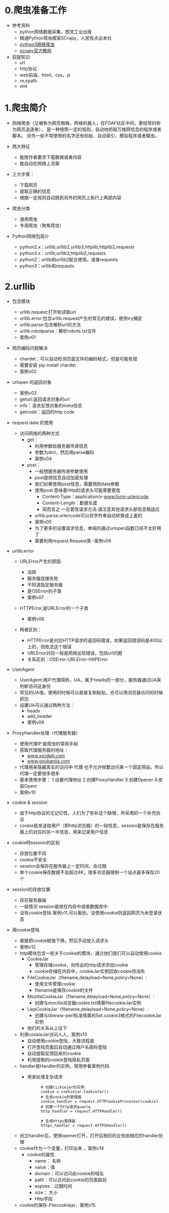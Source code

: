 # 0.爬虫准备工作
- 参考资料
    - python网络数据采集，图灵工业出版
    - 精通Python爬虫框架SCrapy，人民有点出本社
    - [python3网络爬虫](http://blog.csdn.net/c406495762/article/details/72858983)
    - [scrapy官方教程](http://scrapy-chs.readthedocs.io/zh_CN/0.24/intro/tutorial.html)
- 前提知识
    - url
    - http协议
    - web前端，html，css，js
    - re,xpath
    - xml
    
# 1.爬虫简介
- 网络爬虫（又被称为网页蜘蛛，网络机器人，在FOAF社区中间，更经常的称为网页追逐者），
是一种按照一定的规则，自动地抓取万维网信息的程序或者脚本。
另外一些不常使用的名字还有蚂蚁、自动索引、模拟程序或者蠕虫。
- 两大特征
    - 能按作者要求下载数据或者内容
    - 能自动在网络上流窜
- 三大步骤：
    - 下载网页
    - 提取正确的信息
    - 根据一定规则自动跳到另外的网页上执行上两部内容
    
- 爬虫分类
    - 通用爬虫
    - 专用爬虫（聚焦爬虫）
- Python网络包简介
    - python2.x：urllib,urllib2,urllib3,httplib,httplib2,requests
    - python3.x：urllib,urllib3,httplib2,requests
    - python2：urllib和urllib2配合使用，或者requests
    - python3：urllib和requests
    
# 2.urllib
- 包含模块
    - urllib.request:打开和读取url
    - urllib.error:包含urllib.request产生的常见的错误，使用try捕捉
    - urllib.parse:包含解析url的方法
    - urllib.robotparse：解析robots.txt文件
    - 案例v01
    
- 网页编码问题解决
    - chardet：可以自动检测页面文件的编码格式，但是可能有错
    - 需要安装 pip install chardet
    - 案例v02
- urlopen 的返回对象
    - 案例v03
    - geturl:返回请求对象的url
    - info：请求反馈对象的meta信息
    - getcode：返回的http code
- request.date 的使用
    - 访问网络的两种方式
        - get：
            - 利用参数给服务器传递信息
            - 参数为dict，然后用parse编码
            - 案例v04
        - post：
            - 一般想服务器传递参数使用
            - post是把信息自动加密处理
            - 我们如果使用post信息，需要用到data参数
            - 使用post·意味着Http的请求头可能需要更改
                - Content-Type：application/x-www.form-urlencode
                - Content-Length：数据长度
                - 简而言之·一旦更改请求方法·请注意其他请求头部信息相适应
            - urllib.parse.urlencode可以将字符串自动转换成上面的
            - 案例v05
            - 为了更多的设置请求信息，单纯的通过urlopen函数已经不太好用了  
            - 需要利用request.Request类
            -案例v06
            
- urllib.error
    - URLError产生的原因
        - 没网
        - 服务器连接失败
        - 不知道指定服务器
        - 是OSError的子类
        - 案例v07
    - HTTPError,是URLError的一个子类
        - 案例v08
        
    - 两者区别：
        - HTTPError是对应HTTP请求的返回码错误，如果返回错误码是400以上的，则依法这个错误
        - URLError对应一般是网络出现错误，包括url问题
        - 关系区别：OSError-URLError-HttPError
- UserAgent
    - UserAgent:用户代理简称，UA，属于heads的一部分，服务器通过UA来判断访问这身份
    - 常见的UA值，使用的时候可以直接复制粘贴，也可以用浏览器访问的时候抓包
    - 设置UA可以通过两种方法：
        - heads
        - add_header
        - 案例v09
        
- ProxyHandler处理（代理服务器）
    - 使用代理IP·是爬虫的常用手段
    - 获取代理服务器的地址：
        - www.xicidaili.com
        - www.goubanjia.com   
    - 代理用来隐藏真实的访问中·代理 也不允许频繁访问某一个固定网站，所以代理一定要很多很多
    - 基本使用步骤：
        1.设置代理地址
        2.创建ProxyHandler
        3.创建Opener
        4.安装Openr
    - 案例v10  
    
- cookie & session
    - 由于http协议的无记忆性，人们为了弥补这个缺憾，所采用的一个补充协议
    - cookie是发送给用户（即http浏览器）的一段信息，session是保存在服务器上的对应的另一半信息，用来记录用户信息
- cookie呵session的区别
    - 存放位置不同
    - cookie不安全
    - session会保存在服务器上一定时间，会过期
    - 单个cookie保存数据不会超过4K，很多浏览器限制一个站点最多保存20个
- session的存放位置
    - 存在服务器端
    - 一般情况·session是放在内存中或者数据库中
    - 没有cookie登陆 案例v11,可以看到，没使用cookie则返回网页为未登录状态
- 用cookie登陆
    - 直接把cookie赋值下俩，然后手动放入请求头
    - 案例v12
    - http模块包含一些关于cookie的模块，通过他们我们可以自动使用cookie
        - CookieJar
            - 管理存储cookie，向传出的http请求添加cookie
            - cookie存储在内存中，cookieJar实例回收cookie将消失
        - FileCookieJar（filename,delayload=None,policy=None）:
            - 使用文件管理cookie
            - filename是保存cookie的文件
        - MozillaCookieJar（filename,delayload=None,policy=None）:
            - 创建与mocilla浏览器cookie.txt倩蓉filecookieJar实例
        - LwpCookieJar（filename,delayload=None,policy=None）:
            - 创建与libwww-perl标准倩蓉的Set.cookie3格式的FilecookieJar实例
        - 他们的关系从上往下
    - 利用cookieJar访问人人，案例v13
        - 自动使用cookie登陆，大致流程是
        - 打开登陆页面后自动通过用户名密码登陆
        - 自动提取反馈回来的cookie
        - 利用提取的cookie登陆隐私页面
    - handler是Handler的实例，常用参看案例代码
        - 用来处理复杂请求
                 
                    # 创建ciikiejar的实例
                    cookie = cookiejar.CookieJar()
                    # 生成cookie的管理器
                    cookie_handler = request.HTTPCookieProcessor(cookie)
                    # 创建一个http请求guanlq
                    http_handler = request.HTTPHandler()
                    
                    # 生成https管理器
                    https_handler = request.HTTPSHandler()
                  
    - 创立handler后，使用opener打开，打开后相应的业务由相应的handler处理
    - cookie作为一个变量，打印出来 ，案例v14
        - cookie的属性
            - name： 名称
            - value：值
            - domain：可以访问此cookie的域名
            - path：可以访问此cookie的页面路劲
            - expires：过期时间
            - size： 大小
            - Http字段
    - cookie的保存-Filecookiejar，案例v15
        
